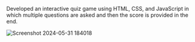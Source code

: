 Developed an interactive quiz game using HTML, CSS, and JavaScript in which multiple questions are asked and then the score is provided in the end.

![Screenshot 2024-05-31 184018](https://github.com/user-attachments/assets/e75d4056-9da5-4efb-b2c5-32723be4d50d)
